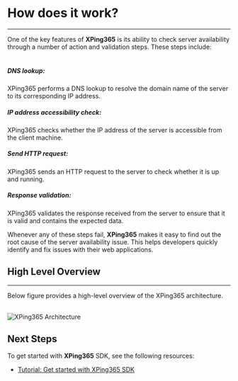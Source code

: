 # How does it work?
<hr/>
One of the key features of <b>XPing365</b> is its ability to check server availability through a number of action and validation steps. These steps include:
<br/>
<br/>

##### DNS lookup: 

XPing365 performs a DNS lookup to resolve the domain name of the server to its corresponding IP address. 
<br/>

##### IP address accessibility check: 

XPing365 checks whether the IP address of the server is accessible from the client machine.
<br/>

##### Send HTTP request: 

XPing365 sends an HTTP request to the server to check whether it is up and running.
<br/>

##### Response validation: 

XPing365 validates the response received from the server to ensure that it is valid and contains the expected data.
<br/>

Whenever any of these steps fail, <b>XPing365</b> makes it easy to find out the root cause of the server availability issue. This helps developers quickly identify and fix issues with their web applications.

## High Level Overview
<hr/>
Below figure provides a high-level overview of the XPing365 architecture. 
<br/><br/>

![XPing365 Architecture](/xping365-sdk/images/architecture-overview.svg)

## Next Steps

To get started with <b>XPing365</b> SDK, see the following resources:

- [Tutorial: Get started with XPing365 SDK](/xping365-sdk/wiki/tutorial.html)
